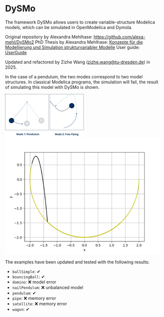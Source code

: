 # DySMo

The framework DySMo allows users to create variable-structure Modelica models, which can be simulated in OpenModelica and Dymola.

Original repository by Alexandra Mehlhase: https://github.com/alexa-mehl/DySMo2
PhD Thesis by Alexandra Mehlhase: [Konzepte für die Modellierung und Simulation strukturvariabler Modelle](https://depositonce.tu-berlin.de/items/39d94ae4-e3f8-46f3-ac5d-6bd652acf9ee)
User guide: [UserGuide](https://github.com/alexa-mehl/DySMo2/blob/master/UserGuide/UserGuide.pdf) 

Updated and refactored by Zizhe Wang (zizhe.wang@tu-dresden.de) in 2025.

In the case of a pendulum, the two modes correspond to two model structures. In classical Modelica programs, the simulation will fail, the result of simulating this model with DySMo is shown.

<img src="./examples/pendulum/FreeFlying.png" style="zoom: 25%;" />

<img src="./examples/pendulum/FreeFlyingPlot.png" style="zoom: 80%;" />

The examples have been updated and tested with the following results:
* `ballSimple`: ✔
* `bouncingBall`: ✔
* `domino`: ❌ model error
* `nailPendulum`: ❌ unbalanced model
* `pendulum`: ✔
* `pipe`: ❌ memory error
* `satellite`: ❌ memory error
* `wagon`: ✔